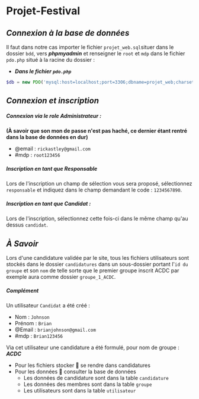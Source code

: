 # Projet-Festival

## _Connexion à la base de données_

Il faut dans notre cas importer le fichier `projet_web.sql`situer dans le dossier `bdd`, vers ***phpmyadmin*** et renseigner le `root` et `mdp` dans le fichier `pdo.php` situé à la racine du dossier :

* ***Dans le fichier `pdo.php`***

```php
$db = new PDO('mysql:host=localhost;port=3306;dbname=projet_web;charset=utf8','root','mdp');
```

## _Connexion et inscription_

##### Connexion via le role Administrateur :

**(À savoir que son mon de passe n'est pas haché, ce dernier étant rentré dans la base de données en dur)**

* @email : `rickastley@gmail.com`
* #mdp : `root123456`

##### Inscription en tant que Responsable

Lors de l'inscription un champ de sélection vous sera proposé, sélectionnez `responsable` et indiquez dans le champ demandant le code : `1234567890`.

##### Inscription en tant que Candidat :

Lors de l'inscription, sélectionnez cette fois-ci dans le même champ qu'au dessus `candidat`.

## _À Savoir_

Lors d'une candidature validée par le site, tous les fichiers utilisateurs sont stockés dans le dossier `candidatures` dans un sous-dossier portant l'`id du groupe` et son `nom` de telle sorte que le premier groupe inscrit ACDC par exemple aura comme dossier `groupe_1_ACDC`.

##### _Complément_

Un utilisateur `Candidat` a été créé :

* Nom : `Johnson`
* Prénom : `Brian`
* @Email : `brianjohnson@gmail.com`
* #mdp : `Brian123456`

Via cet utilisateur une candidature a été formulé, pour nom de groupe : _**ACDC**_

* Pour les fichiers stocker 👀️ se rendre dans candidatures
* Pour les données 👀️ consulter la base de données
  * Les données de candidature sont dans la table `candidature`
  * Les données des membres sont dans la table `groupe`
  * Les utilisateurs sont dans la table `utilisateur`
